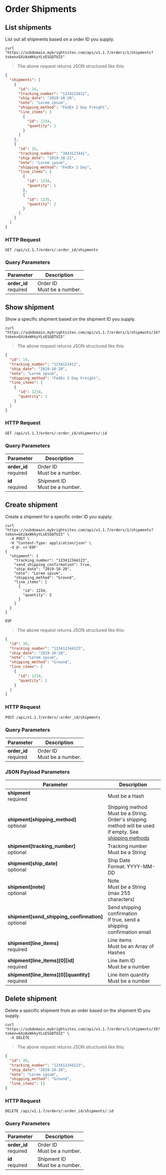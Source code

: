 # Order Shipments

## List shipments

List out all shipments based on a order ID you supply.

```shell
curl "https://subdomain.mybrightsites.com/api/v1.1.7/orders/1/shipments?token=GXzAxWkkyYLsESGQTU15"
```

> The above request returns JSON structured like this:

```json
{
  "shipments": [
    {
      "id": 14,
      "tracking_number": "1234123412",
      "ship_date": "2019-10-20",
      "note": "Lorem ipsum",
      "shipping_method": "FedEx 2 Day Freight",
      "line_items": [
        {
          "id": 1234,
          "quantity": 1
        }
      ]
    },
    {
      "id": 15,
      "tracking_number": "3443123441",
      "ship_date": "2019-10-21",
      "note": "Lorem ipsum",
      "shipping_method": "FedEx 2 Day",
      "line_items": [
        {
          "id": 1234,
          "quantity": 1
        },
        {
          "id": 1235,
          "quantity": 2
        }
      ]
    }
  ]
}
```

### HTTP Request

`GET /api/v1.1.7/orders/:order_id/shipments`

### Query Parameters

Parameter | Description
--------- | -----------
<div><strong>order_id </strong></div><div> required </div> | <div>Order ID</div><div> Must be a number. </div>

## Show shipment

Show a specific shipment based on the shipment ID you supply.

```shell
curl "https://subdomain.mybrightsites.com/api/v1.1.7/orders/1/shipments/14?token=GXzAxWkkyYLsESGQTU15"
```

> The above request returns JSON structured like this:

```json
{
  "id": 14,
  "tracking_number": "1234123412",
  "ship_date": "2019-10-20",
  "note": "Lorem ipsum",
  "shipping_method": "FedEx 2 Day Freight",
  "line_items": [
    {
      "id": 1234,
      "quantity": 1
    }
  ]
}
```

### HTTP Request

`GET /api/v1.1.7/orders/:order_id/shipments/:id`

### Query Parameters

Parameter | Description
--------- | -----------
<div><strong>order_id </strong></div><div> required </div> | <div>Order ID</div><div> Must be a number. </div>
<div><strong>id </strong></div><div> required </div> | <div>Shipment ID</div><div> Must be a number. </div>


## Create shipment

Create a shipment for a specific order ID you supply.


```shell
curl "https://subdomain.mybrightsites.com/api/v1.1.7/orders/1/shipments?token=GXzAxWkkyYLsESGQTU15" \
  -X POST \
  -H "Content-Type: application/json" \
  -d @- <<'EOF'
{
  "shipment": {
    "tracking_number": "123412344123",
    "send_shipping_confirmation": true,
    "ship_date": "2019-10-20",
    "note": "Lorem ipsum",
    "shipping_method": "Ground",
    "line_items": [
      {
        "id": 1234,
        "quantity": 2
      }
    ]
  }
}

EOF
```

> The above request returns JSON structured like this:

```json
{
  "id": 39,
  "tracking_number": "123412344123",
  "ship_date": "2019-10-20",
  "note": "Lorem ipsum",
  "shipping_method": "Ground",
  "line_items": [
    {
      "id": 1234,
      "quantity": 2
    }
  ]
}
```

### HTTP Request

`POST /api/v1.1.7/orders/:order_id/shipments`

### Query Parameters

Parameter | Description
--------- | -----------
<div><strong>order_id </strong></div><div> required </div> | <div>Order ID</div><div> Must be a number. </div>


### JSON Payload Parameters

Parameter | Description
--------- | -----------
<div><strong>shipment </strong></div><div> required </div> | <div> Must be a Hash </div>
<div><strong>shipment[shipping_method] </strong></div><div> optional </div> | <div>Shipping method</div><div> Must be a String. Order's shipping method will be used if empty. See <a href="#shipping-methods">shipping methods</a> </div>
<div><strong>shipment[tracking_number] </strong></div><div> optional </div> | <div>Tracking number</div><div> Must be a String </div>
<div><strong>shipment[ship_date] </strong></div><div> optional </div> | <div>Ship Date</div><div> Format: YYYY-MM-DD </div>
<div><strong>shipment[note] </strong></div><div> optional </div> | <div>Note</div><div> Must be a String (max 255 characters) </div>
<div><strong>shipment[send_shipping_confirmation] </strong></div><div> optional </div> | <div>Send shipping confirmation</div><div> If true, send a shipping confirmation email </div>
<div><strong>shipment[line_items] </strong></div><div> required </div> | <div>Line items</div><div> Must be an Array of Hashes </div>
<div><strong>shipment[line_items][0][id] </strong></div><div> required </div> | <div>Line item ID</div><div> Must be a number </div>
<div><strong>shipment[line_items][0][quantity] </strong></div><div> required </div> | <div>Line item quantity</div><div> Must be a number </div>

## Delete shipment

Delete a specific shipment from an order based on the shipment ID you supply.

```shell
curl "https://subdomain.mybrightsites.com/api/v1.1.7/orders/1/shipments/39?token=GXzAxWkkyYLsESGQTU15" \
  -X DELETE
```

> The above request returns JSON structured like this:

```json
{
  "id": 39,
  "tracking_number": "123412344123",
  "ship_date": "2019-10-20",
  "note": "Lorem ipsum",
  "shipping_method": "Ground",
  "line_items": []
}
```

### HTTP Request

`DELETE /api/v1.1.7/orders/:order_id/shipments/:id`

### Query Parameters

Parameter | Description
--------- | -----------
<div><strong>order_id </strong></div><div> required </div> | <div>Order ID</div><div> Must be a number. </div>
<div><strong>id </strong></div><div> required </div> | <div>Shipment ID</div><div> Must be a number. </div>
